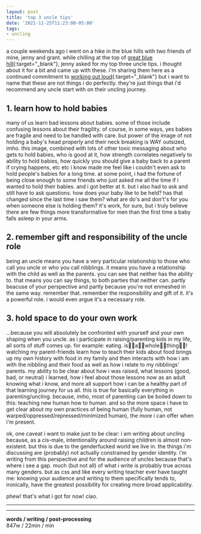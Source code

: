 ```yaml
---
layout: post
title: 'top 3 uncle tips'
date: '2021-11-25T11:23:00-05:00'
tags:
- uncling
--- 
```




a couple weekends ago i went on a hike in the blue hills with two friends of mine, jenny and grant. while chilling at the top of [great blue hill](https://www.summitpost.org/great-blue-hill/621790){:target="_blank"}, jenny asked for my top three uncle tips. i thought about it for a bit and came up with these. i'm sharing them here as a continued commitment to [working out loud](https://jarche.com/2014/11/inspiration-for-working-out-loud/){:target="_blank"} but i want to name that these are not things i do perfectly. they're just things that i'd recommend any uncle start with on their uncling journey. 

## 1. learn how to hold babies

many of us learn bad lessons about babies. some of those include confusing lessons about their fragility. of course, in some ways, yes babies are fragile and need to be handled with care. but power of the image of not holding a baby's head properly and their neck breaking is WAY outsized, imho. this image, combined with lots of other toxic messaging about who gets to hold babies, who is good at it, how strength correlates negatively to ability to hold babies, how quickly you should give a baby back to a parent if crying happens, etc etc i know made me feel like i couldn't even ask to hold people's babies for a long time. at some point, i had the fortune of being close enough to some friends who just asked me all the time if i wanted to hold their babies. and i got better at it. but i also had to ask and still have to ask questions. how does your baby like to be held? has that changed since the last time i saw them? what are do's and don't's for you when someone else is holding them? it's work, for sure, but i truly believe there are few things more transformative for men than the first time a baby falls asleep in your arms. 


## 2. remember gift and responsibility of the uncle role

being an uncle means you have a very particular relationship to those who call you uncle or who you call nibblings. it means you have a relationship with the child as well as the parents. you can see that neither has the ability to. that means you can say things, to both parties that neither can. partly beacuse of your perspective and partly because you're not enmeshed in the same way. remember that. remember the responsibility and gift of it. it's a powerful role. i would even argue it's a necessary role. 

## 3. hold space to do your own work

...because you will absolutely be confronted with yourself and your own shaping when you uncle. as i participate in raising/parenting kids in my life, all sorts of stuff comes up. for example: eating. is👏🏾a👏🏾whole👏🏾thing👏🏾! watching my parent-friends learn how to teach their kids about food brings up my own history with food in my family and then interacts with how i am with the nibbling and their food as well as how i relate to my nibblings' parents. my ability to be clear about how i was raised, what lessons (good, bad, or neutral) i learned, how i feel about those lessons now as an adult knowing what i know, and more all support how i can be a healthy part of that learning journey for us all. this is true for basically everything in parenting/uncling. because, imho, most of parenting can be boiled down to this: teaching new human how to human. and so the more space i have to get clear about my own practices of being human (fully human, not warped/oppressed/repressed/minimized human), the more i can offer when i'm present. 

ok, one caveat i want to make just to be clear: i am writing about uncling because, as a cis-male, intentionality around raising children is almost non-existent. but this is due to the genderfucked world we live in. the things i'm discussing are (probably) not actually constrained by gender identity. i'm writing from this perspective and for the audience of uncles because that's where i see a gap. much (but not all) of what i write is probably true across many genders. but as css and like every writing teacher ever have taught me: knowing your audience and writing to them specifically tends to, ironically, have the greatest possibility for creating more broad applicability.

phew! that's what i got for now! ciao. 

---

<!-- but i still struggle with this. most of my friends with babies don't like their babies to cry while being held by other people. and i have noticed a clear pattern at larger family gatherings where the woman-identified folks tend to go towards babies and be trusted more easily with holding them. -->

---


<!-- hyperlink bank -->


<!-- &#042; = asterisk -->
<!-- &#039; = single quote '-->

**words / writing / post-processing**  
847w / 22min / min